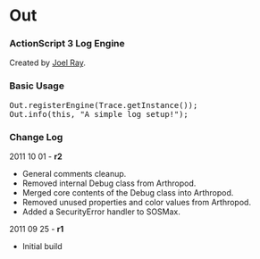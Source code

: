 Out
===

### ActionScript 3 Log Engine ###

Created by [Joel Ray](https://github.com/joelray).


### Basic Usage

<pre>
Out.registerEngine(Trace.getInstance());
Out.info(this, "A simple log setup!");
</pre>


### Change Log ###


2011 10 01 - **r2**

* General comments cleanup.
* Removed internal Debug class from Arthropod.
* Merged core contents of the Debug class into Arthropod.
* Removed unused properties and color values from Arthropod.
* Added a SecurityError handler to SOSMax.


2011 09 25 - **r1**

* Initial build